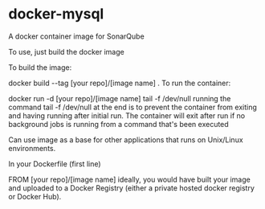 # docker-mysql

A docker container image for SonarQube

To use, just build the docker image

To build the image:

docker build --tag [your repo]/[image name] .
To run the container:

docker run -d [your repo]/[image name] tail -f /dev/null
running the command tail -f /dev/null at the end is to prevent the container from exiting and having running after initial run. The container will exit after run if no background jobs is running from a command that's been executed

Can use image as a base for other applications that runs on Unix/Linux environments.

In your Dockerfile (first line)

FROM [your repo]/[image name]
ideally, you would have built your image and uploaded to a Docker Registry (either a private hosted docker registry or Docker Hub).
